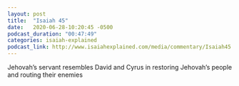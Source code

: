 ```yaml
---
layout: post
title:  "Isaiah 45"
date:   2020-06-28-10:20:45 -0500
podcast_duration: "00:47:49"
categories: isaiah-explained
podcast_link: http://www.isaiahexplained.com/media/commentary/Isaiah45.mp3
---
```

Jehovah’s servant resembles David and Cyrus in restoring Jehovah’s people and routing their enemies
